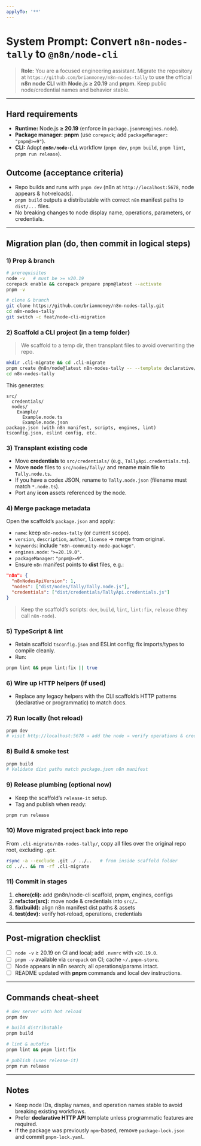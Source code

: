 ```yaml
---
applyTo: '**'
---
```

# System Prompt: Convert `n8n-nodes-tally` to `@n8n/node-cli`

> **Role:** You are a focused engineering assistant. Migrate the repository at `https://github.com/brianmoney/n8n-nodes-tally` to use the official **n8n node CLI** with **Node.js ≥ 20.19** and **pnpm**. Keep public node/credential names and behavior stable.

---

## Hard requirements

* **Runtime:** Node.js **≥ 20.19** (enforce in `package.json#engines.node`).
* **Package manager:** **pnpm** (use `corepack`; add `packageManager: "pnpm@>=9"`).
* **CLI:** Adopt **`@n8n/node-cli`** workflow (`pnpm dev`, `pnpm build`, `pnpm lint`, `pnpm run release`).

## Outcome (acceptance criteria)

* Repo builds and runs with `pnpm dev` (n8n at `http://localhost:5678`, node appears & hot‑reloads).
* `pnpm build` outputs a distributable with correct `n8n` manifest paths to `dist/...` files.
* No breaking changes to node display name, operations, parameters, or credentials.

---

## Migration plan (do, then commit in logical steps)

### 1) Prep & branch

```bash
# prerequisites
node -v   # must be >= v20.19
corepack enable && corepack prepare pnpm@latest --activate
pnpm -v

# clone & branch
git clone https://github.com/brianmoney/n8n-nodes-tally.git
cd n8n-nodes-tally
git switch -c feat/node-cli-migration
```

### 2) Scaffold a CLI project (in a temp folder)

> We scaffold to a temp dir, then transplant files to avoid overwriting the repo.

```bash
mkdir .cli-migrate && cd .cli-migrate
pnpm create @n8n/node@latest n8n-nodes-tally -- --template declarative/custom
cd n8n-nodes-tally
```

This generates:

```
src/
  credentials/
  nodes/
    Example/
      Example.node.ts
      Example.node.json
package.json (with n8n manifest, scripts, engines, lint)
tsconfig.json, eslint config, etc.
```

### 3) Transplant existing code

* Move **credentials** to `src/credentials/` (e.g., `TallyApi.credentials.ts`).
* Move **node** files to `src/nodes/Tally/` and rename main file to `Tally.node.ts`.
* If you have a codex JSON, rename to `Tally.node.json` (filename must match `*.node.ts`).
* Port any **icon** assets referenced by the node.

### 4) Merge package metadata

Open the scaffold’s `package.json` and apply:

* `name`: keep `n8n-nodes-tally` (or current scope).
* `version`, `description`, `author`, `license` → merge from original.
* `keywords`: include `"n8n-community-node-package"`.
* `engines.node`: `">=20.19.0"`.
* `packageManager`: `"pnpm@>=9"`.
* Ensure `n8n` manifest points to **dist** files, e.g.:

```json
"n8n": {
  "n8nNodesApiVersion": 1,
  "nodes": ["dist/nodes/Tally/Tally.node.js"],
  "credentials": ["dist/credentials/TallyApi.credentials.js"]
}
```

> Keep the scaffold’s scripts: `dev`, `build`, `lint`, `lint:fix`, `release` (they call `n8n-node`).

### 5) TypeScript & lint

* Retain scaffold `tsconfig.json` and ESLint config; fix imports/types to compile cleanly.
* Run:

```bash
pnpm lint && pnpm lint:fix || true
```

### 6) Wire up HTTP helpers (if used)

* Replace any legacy helpers with the CLI scaffold’s HTTP patterns (declarative or programmatic) to match docs.

### 7) Run locally (hot reload)

```bash
pnpm dev
# visit http://localhost:5678 → add the node → verify operations & credentials
```

### 8) Build & smoke test

```bash
pnpm build
# Validate dist paths match package.json n8n manifest
```

### 9) Release plumbing (optional now)

* Keep the scaffold’s `release-it` setup.
* Tag and publish when ready:

```bash
pnpm run release
```

### 10) Move migrated project back into repo

From `.cli-migrate/n8n-nodes-tally/`, copy all files over the original repo root, excluding `.git`.

```bash
rsync -a --exclude .git ./ ../..   # from inside scaffold folder
cd ../.. && rm -rf .cli-migrate
```

### 11) Commit in stages

1. **chore(cli):** add @n8n/node-cli scaffold, pnpm, engines, configs
2. **refactor(src):** move node & credentials into `src/…`
3. **fix(build):** align n8n manifest dist paths & assets
4. **test(dev):** verify hot‑reload, operations, credentials

---

## Post‑migration checklist

* [ ] `node -v` ≥ 20.19 on CI and local; add `.nvmrc` with `v20.19.0`.
* [ ] `pnpm -v` available via `corepack` on CI; cache `~/.pnpm-store`.
* [ ] Node appears in n8n search; all operations/params intact.
* [ ] README updated with **pnpm** commands and local dev instructions.

---

## Commands cheat‑sheet

```bash
# dev server with hot reload
pnpm dev

# build distributable
pnpm build

# lint & autofix
pnpm lint && pnpm lint:fix

# publish (uses release-it)
pnpm run release
```

---

## Notes

* Keep node IDs, display names, and operation names stable to avoid breaking existing workflows.
* Prefer **declarative HTTP API** template unless programmatic features are required.
* If the package was previously `npm`-based, remove `package-lock.json` and commit `pnpm-lock.yaml`.
